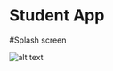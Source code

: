 # Student App

#Splash screen

![alt text](https://firebasestorage.googleapis.com/v0/b/brindavan-student-app.appspot.com/o/snapshots%2FScreenshot_20220803-223957.jpg?alt=media&token=47c3b20c-51d5-4962-8f81-b2b29e20034d)

#

#

#

#
